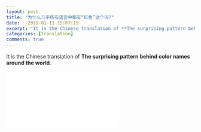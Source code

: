 ```yaml
---
layout: post
title: "为什么几乎所有语言中都有“红色”这个词?"
date:   2019-01-11 15:07:19
excerpt: "It is the Chinese translation of **The surprising pattern behind color names around the world**"
categories: [translation]
comments: true
---
```

It is the Chinese translation of **The surprising pattern behind color names around the world**.
<iframe src="//player.bilibili.com/player.html?aid=13434648&cid=22008594&page=1" scrolling="no" border="0" frameborder="no" framespacing="0" allowfullscreen="true"></iframe>
